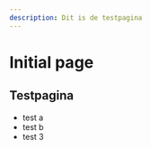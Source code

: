 ```yaml
---
description: Dit is de testpagina
---
```


# Initial page

## Testpagina

* test a
* test b
* test 3

